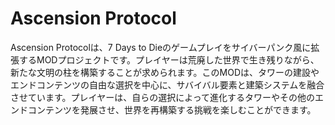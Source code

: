# Ascension Protocol
Ascension Protocolは、7 Days to Dieのゲームプレイをサイバーパンク風に拡張するMODプロジェクトです。プレイヤーは荒廃した世界で生き残りながら、新たな文明の柱を構築することが求められます。このMODは、タワーの建設やエンドコンテンツの自由な選択を中心に、サバイバル要素と建築システムを融合させています。プレイヤーは、自らの選択によって進化するタワーやその他のエンドコンテンツを発展させ、世界を再構築する挑戦を楽しむことができます。
